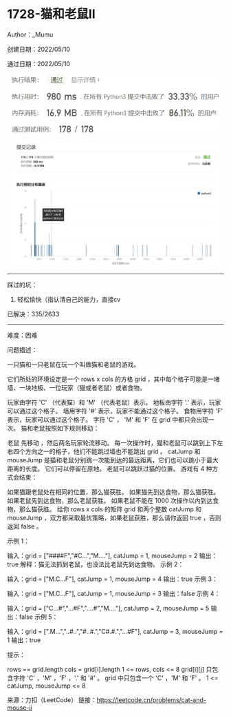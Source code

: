 # 1728-猫和老鼠II

Author：_Mumu

创建日期：2022/05/10

通过日期：2022/05/10

![](./通过截图2.jpg)

![](./通过截图1.jpg)

*****

踩过的坑：

1. 轻松愉快（指认清自己的能力，直接cv

已解决：335/2633

*****

难度：困难

问题描述：

一只猫和一只老鼠在玩一个叫做猫和老鼠的游戏。

它们所处的环境设定是一个 rows x cols 的方格 grid ，其中每个格子可能是一堵墙、一块地板、一位玩家（猫或者老鼠）或者食物。

玩家由字符 'C' （代表猫）和 'M' （代表老鼠）表示。
地板由字符 '.' 表示，玩家可以通过这个格子。
墙用字符 '#' 表示，玩家不能通过这个格子。
食物用字符 'F' 表示，玩家可以通过这个格子。
字符 'C' ， 'M' 和 'F' 在 grid 中都只会出现一次。
猫和老鼠按照如下规则移动：

老鼠 先移动 ，然后两名玩家轮流移动。
每一次操作时，猫和老鼠可以跳到上下左右四个方向之一的格子，他们不能跳过墙也不能跳出 grid 。
catJump 和 mouseJump 是猫和老鼠分别跳一次能到达的最远距离，它们也可以跳小于最大距离的长度。
它们可以停留在原地。
老鼠可以跳跃过猫的位置。
游戏有 4 种方式会结束：

如果猫跟老鼠处在相同的位置，那么猫获胜。
如果猫先到达食物，那么猫获胜。
如果老鼠先到达食物，那么老鼠获胜。
如果老鼠不能在 1000 次操作以内到达食物，那么猫获胜。
给你 rows x cols 的矩阵 grid 和两个整数 catJump 和 mouseJump ，双方都采取最优策略，如果老鼠获胜，那么请你返回 true ，否则返回 false 。

 

示例 1：



输入：grid = ["####F","#C...","M...."], catJump = 1, mouseJump = 2
输出：true
解释：猫无法抓到老鼠，也没法比老鼠先到达食物。
示例 2：



输入：grid = ["M.C...F"], catJump = 1, mouseJump = 4
输出：true
示例 3：

输入：grid = ["M.C...F"], catJump = 1, mouseJump = 3
输出：false
示例 4：

输入：grid = ["C...#","...#F","....#","M...."], catJump = 2, mouseJump = 5
输出：false
示例 5：

输入：grid = [".M...","..#..","#..#.","C#.#.","...#F"], catJump = 3, mouseJump = 1
输出：true


提示：

rows == grid.length
cols = grid[i].length
1 <= rows, cols <= 8
grid[i][j] 只包含字符 'C' ，'M' ，'F' ，'.' 和 '#' 。
grid 中只包含一个 'C' ，'M' 和 'F' 。
1 <= catJump, mouseJump <= 8

来源：力扣（LeetCode）
链接：https://leetcode.cn/problems/cat-and-mouse-ii